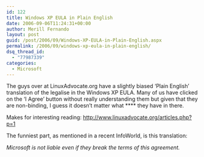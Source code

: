 ```yaml
---
id: 122
title: Windows XP EULA in Plain English
date: 2006-09-06T11:24:31+00:00
author: Merill Fernando
layout: post
guid: /post/2006/09/Windows-XP-EULA-in-Plain-English.aspx
permalink: /2006/09/windows-xp-eula-in-plain-english/
dsq_thread_id:
  - "77987339"
categories:
  - Microsoft
---
```

<p>The guys over at LinuxAdvocate.org have a slightly biased &lsquo;Plain English&rsquo; translation of the legalise in the Windows XP EULA. Many of us have clicked on the &lsquo;I Agree&rsquo; button without really understanding them but given that they are non-binding, I guess it doesn&rsquo;t matter what&nbsp;**** they have in there.</p>
<p>Makes for interesting reading: <a href="http://www.linuxadvocate.org/articles.php?p=1">http://www.linuxadvocate.org/articles.php?p=1</a></p>
<p>The funniest part, as mentioned in a recent&nbsp;InfoWorld, is this translation:</p>
<p><em>Microsoft is not liable even if they break the terms of this agreement.</em></p>